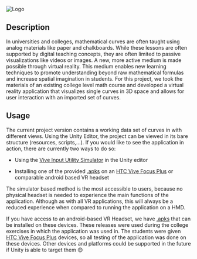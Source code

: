![Logo](.assets/images/paramcurve_logo_transparent.png)



<!--

Eine VR-Applikation der Hochschule Kaiserslautern zur Visualisierung und Förderung des besseren Verständnis von Parameterkurven. Parameterkurven 



-->

## Description

In universities and colleges, mathematical curves are often taught using analog materials like
paper and chalkboards. While these lessons are often supported by digital teaching concepts, they are often limited to passive visualizations like videos or images. A new, more active medium is made possible through virtual reality. This medium enables new learning techniques to promote understanding beyond raw mathematical formulas and increase spatial imagination in students. For this project, we took the materials of an existing college level math course and  developed a virtual reality application that visualizes single curves in 3D space and allows for user interaction with an imported set of curves.   



## Usage

The current project version contains a working data set of curves in with different views. Using the Unity Editor, the project can be viewed in its bare structure (resources, scripts,...). If you would like to see the application in action, there are currently two ways to do so:

- Using the [Vive Input Utility Simulator](https://github.com/ViveSoftware/ViveInputUtility-Unity/wiki/Simulator)  in the Unity editor

- Installing one of the provided [.apks](https://github.com/VRLAB-HSKL/Vektoranalysis/releases) on an [HTC Vive Focus Plus](https://business.vive.com/us/product/focus-plus/) or comparable android based VR headset

The simulator based method is the most accessible to users, because no physical headset is needed to experience the main functions of the application. Although as with all VR applications, this will always be a reduced experience when compared to running the application on a HMD.

If you have access to an android-based VR Headset, we have [.apks](https://github.com/VRLAB-HSKL/Vektoranalysis/releases) that can be installed on these devices. These releases were used during the college exercises in which the application was used in. The students were given [HTC Vive Focus Plus](https://business.vive.com/us/product/focus-plus/) devices, so all testing of the application was done on these devices. Other devices and platforms could be supported in the future if Unity is able to target them 😊

<!--- 

## Description

Provide a short description explaining the what, why, and how of your project. Use the following questions as a guide:

- What was your motivation?- Why did you build this project? (Note: the answer is not "Because it was a homework assignment.")- What problem does it solve?- What did you learn?



## Usage

Provide instructions and examples for use. Include screenshots as needed.
To add a screenshot, create an `assets/images` folder in your repository and upload your screenshot to it. Then, using the relative filepath, add it to your README using the following syntax:
    ```md    ![alt text](assets/images/screenshot.png)    ```







## Table of Contents (Optional)
If your README is long, add a table of contents to make it easy for users to find what they need.
- [Installation](#installation)- [Usage](#usage)- [Credits](#credits)- [License](#license)
## Installation
What are the steps required to install your project? Provide a step-by-step description of how to get the development environment running.
## Usage
Provide instructions and examples for use. Include screenshots as needed.
To add a screenshot, create an `assets/images` folder in your repository and upload your screenshot to it. Then, using the relative filepath, add it to your README using the following syntax:
    ```md    ![alt text](assets/images/screenshot.png)    ```

## Credits
List your collaborators, if any, with links to their GitHub profiles.
If you used any third-party assets that require attribution, list the creators with links to their primary web presence in this section.
If you followed tutorials, include links to those here as well.
## License
The last section of a high-quality README file is the license. This lets other developers know what they can and cannot do with your project. If you need help choosing a license, refer to [https://choosealicense.com/](https://choosealicense.com/).
---
🏆 The previous sections are the bare minimum, and your project will ultimately determine the content of this document. You might also want to consider adding the following sections.
## Badges
![badmath](https://img.shields.io/github/languages/top/lernantino/badmath)
Badges aren't necessary, per se, but they demonstrate street cred. Badges let other developers know that you know what you're doing. Check out the badges hosted by [shields.io](https://shields.io/). You may not understand what they all represent now, but you will in time.

## Features
If your project has a lot of features, list them here.
## How to Contribute
If you created an application or package and would like other developers to contribute it, you can include guidelines for how to do so. The [Contributor Covenant](https://www.contributor-covenant.org/) is an industry standard, but you can always write your own if you'd prefer.
## Tests
Go the extra mile and write tests for your application. Then provide examples on how to run them here.



-->